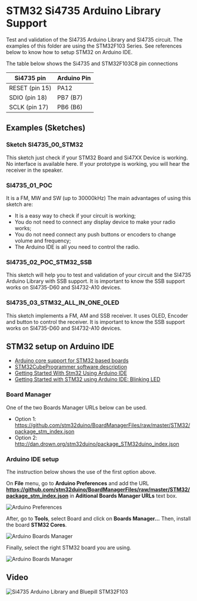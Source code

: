 # STM32 Si4735 Arduino Library Support 

Test and validation of the SI4735 Arduino Library and SI4735 circuit.
The examples of this folder are using the STM32F103 Series. See references below to know how to setup STM32 on Arduino IDE. 


The table below shows the Si4735 and STM32F103C8 pin connections 
    
| Si4735 pin      |  Arduino Pin  |
| ----------------| ------------  |
| RESET (pin 15)  |     PA12      |
| SDIO (pin 18)   |     PB7 (B7)  |
| SCLK (pin 17)   |     PB6 (B6)  |


## Examples (Sketches)

### Sketch SI4735_00_STM32 

This sketch just check if your STM32 Board and Si47XX Device is working. No interface is available here. If your prototype is working, you will hear the receiver in the speaker. 

### SI4735_01_POC

It is a FM, MW and SW (up to 30000kHz)
The main advantages of using this sketch are: 
* It is a easy way to check if your circuit is working;
* You do not need to connect any display device to make your radio works;
* You do not need connect any push buttons or encoders to change volume and frequency;
* The Arduino IDE is all you need to control the radio.  

### SI4735_02_POC_STM32_SSB

This sketch will help you to test and validation of your circuit and the SI4735 Arduino Library with SSB support.
It is important to know the SSB support works on SI4735-D60 and SI4732-A10 devices. 

### SI4735_03_STM32_ALL_IN_ONE_OLED

This sketch implements a FM, AM and SSB receiver. It uses OLED, Encoder and button to control the receiver.
It is important to know the SSB support works on SI4735-D60 and SI4732-A10 devices. 


## STM32 setup on Arduino IDE

* [Arduino core support for STM32 based boards](https://github.com/stm32duino/Arduino_Core_STM32)
* [STM32CubeProgrammer software description](https://www.st.com/resource/en/user_manual/dm00403500-stm32cubeprogrammer-software-description-stmicroelectronics.pdf)
* [Getting Started With Stm32 Using Arduino IDE](https://www.instructables.com/id/Getting-Started-With-Stm32-Using-Arduino-IDE/)
* [Getting Started with STM32 using Arduino IDE: Blinking LED](https://circuitdigest.com/microcontroller-projects/getting-started-with-stm32-development-board-stm32f103c8-using-arduino-ide)


### Board Manager 

One of the two Boards Manager URLs below can be used. 

* Option 1: https://github.com/stm32duino/BoardManagerFiles/raw/master/STM32/package_stm_index.json
* Option 2: http://dan.drown.org/stm32duino/package_STM32duino_index.json



### Arduino IDE setup 

The instruction below shows the use of the first option above.  

On __File__ menu, go to __Arduino Preferences__ and add the URL __https://github.com/stm32duino/BoardManagerFiles/raw/master/STM32/package_stm_index.json__ in __Aditional Boards Manager URLs__ text box. 

![Arduino Preferences](https://github.com/pu2clr/SI4735/blob/master/extras/images/STM32_00.png)


After, go to __Tools__, select Board and click on __Boards Manager...__ Then, install the board __STM32 Cores__. 

![Arduino Boards Manager](https://github.com/pu2clr/SI4735/blob/master/extras/images/STM32_01.png)


Finally, select the right STM32 board you are using. 

![Arduino Boards Manager](https://github.com/pu2clr/SI4735/blob/master/extras/images/STM32_02.png)



## Video

![Si4735 Arduino Library and Bluepill STM32F103 ](https://youtu.be/v4o5_lKKATc)